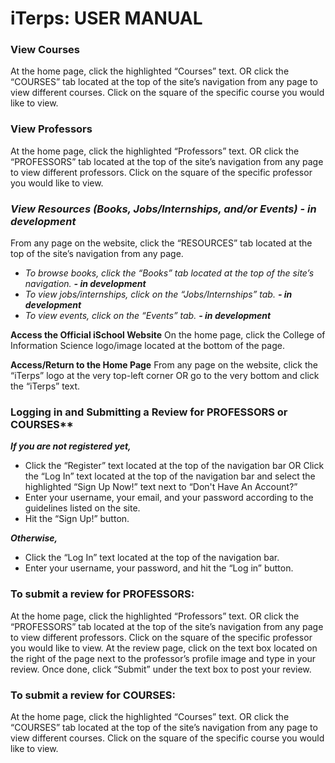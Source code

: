 # iTerps: USER MANUAL

### View Courses
At the home page, click the highlighted “Courses” text.
OR click the “COURSES” tab located at the top of the site’s navigation from any page to view different courses.
Click on the square of the specific course you would like to view.

### View Professors
At the home page, click the highlighted “Professors” text.
OR click the “PROFESSORS” tab located at the top of the site’s navigation from any page to view different professors.
Click on the square of the specific professor you would like to view.

### *View Resources (Books, Jobs/Internships, and/or Events)* ***- in development***
From any page on the website, click the “RESOURCES” tab located at the top of the site’s navigation from any page.

- *To browse books, click the “Books” tab located at the top of the site’s navigation.* ***- in development***
- *To view jobs/internships, click on the “Jobs/Internships” tab.* ***- in development***
- *To view events, click on the “Events” tab.* ***- in development***

**Access the Official iSchool Website**
On the home page, click the College of Information Science logo/image located at the bottom of the page.

**Access/Return to the Home Page**
From any page on the website, click the “iTerps” logo at the very top-left corner OR  go to the very bottom and click the “iTerps” text.

### Logging in and Submitting a Review for PROFESSORS or COURSES**
***If you are not registered yet,***
- Click the “Register” text located at the top of the navigation bar 
OR Click the “Log In” text located at the top of the navigation bar and select the highlighted “Sign Up Now!” text next to “Don't Have An Account?” 
- Enter your username, your email, and your password according to the guidelines listed on the site.
- Hit the “Sign Up!” button.


***Otherwise,***
- Click the “Log In” text located at the top of the navigation bar. 
- Enter your username, your password, and hit the “Log in” button.

### To submit a review for PROFESSORS:
At the home page, click the highlighted “Professors”  text.
OR click the “PROFESSORS” tab located at the top of the site’s navigation from any page to view different professors.
Click on the square of the specific professor you would like to view.
At the review page, click on the text box located on the right of the page next to the professor’s profile image and type in your review. 
Once done, click “Submit” under the text box to post your review. 

### To submit a review for COURSES:
At the home page, click the highlighted “Courses” text.
OR click the “COURSES” tab located at the top of the site’s navigation from any page to view different courses.
Click on the square of the specific course you would like to view.
